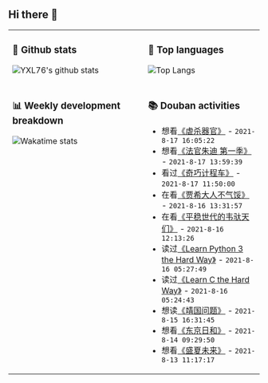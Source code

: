 ## Hi there 👋

<table>
<tr>
<td valign="top" width="54%">

### 🔭 Github stats

![YXL76's github stats](https://github-readme-stats.yxl76.vercel.app/api?username=YXL76&count_private=true&show_icons=true&include_all_commits=true&theme=prussian&line_height=28&disable_animations=true)

</td>

<td valign="top" width="46%">

### 🌱 Top languages

![Top Langs](https://github-readme-stats.yxl76.vercel.app/api/top-langs/?username=YXL76&layout=compact&theme=prussian&langs_count=8&hide=HTML,CSS,SCSS)

</td>
</tr>
<tr>
<td valign="top" width="54%">

### 📊 Weekly development breakdown

![Wakatime stats](https://github-readme-stats.yxl76.vercel.app/api/wakatime?username=YXL76&layout=compact&theme=prussian)


</td>
<td valign="top" width="46%">

### 📚 Douban activities

- 想看[《虐杀器官》](http://movie.douban.com/subject/25850715/) - `2021-8-17 16:05:22`
- 想看[《法官朱迪 第一季》](http://movie.douban.com/subject/3112224/) - `2021-8-17 13:59:39`
- 看过[《奇巧计程车》](http://movie.douban.com/subject/35332568/) - `2021-8-17 11:50:00`
- 在看[《贾希大人不气馁》](http://movie.douban.com/subject/35410438/) - `2021-8-16 13:31:57`
- 在看[《平稳世代的韦驮天们》](http://movie.douban.com/subject/35177664/) - `2021-8-16 12:13:26`
- 读过[《Learn Python 3 the Hard Way》](https://book.douban.com/subject/27094555/) - `2021-8-16 05:27:49`
- 读过[《Learn C the Hard Way》](https://book.douban.com/subject/19983642/) - `2021-8-16 05:24:43`
- 想读[《靖国问题》](https://book.douban.com/subject/2216345/) - `2021-8-15 16:31:45`
- 想看[《东京日和》](http://movie.douban.com/subject/1299607/) - `2021-8-14 09:29:50`
- 想看[《盛夏未来》](http://movie.douban.com/subject/35158124/) - `2021-8-13 11:17:17`

</td>
</tr>
</table>

<!--
**YXL76/YXL76** is a ✨ _special_ ✨ repository because its `README.md` (this file) appears on your GitHub profile.

Here are some ideas to get you started:

- 🔭 I’m currently working on ...
- 🌱 I’m currently learning ...
- 👯 I’m looking to collaborate on ...
- 🤔 I’m looking for help with ...
- 💬 Ask me about ...
- 📫 How to reach me: ...
- 😄 Pronouns: ...
- ⚡ Fun fact: ...
-->
